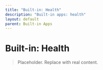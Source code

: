 ```yaml
---
title: "Built-in: Health"
description: "Built-in apps: health"
layout: default
parent: Built-in Apps
---
```

# Built-in: Health

> Placeholder. Replace with real content.
